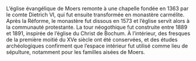 L’église évangélique de Moers remonte à une chapelle fondée en 1363 par le comte Dietrich VI, qui fut ensuite transformée en monastère carmélite. Après la Réforme, le monastère fut dissous en 1573 et l’église servit alors à la communauté protestante. La tour néogothique fut construite entre 1889 et 1891, inspirée de l’église du Christ de Bochum. À l’intérieur, des fresques de la première moitié du XVe siècle ont été conservées, et des études archéologiques confirment que l’espace intérieur fut utilisé comme lieu de sépulture, notamment pour les familles aisées de Moers.